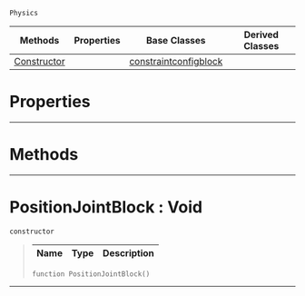  `Physics`

|Methods|Properties|Base Classes|Derived Classes|
|---|---|---|---|
|[ Constructor](positionjointblock.md#positionjointblock-void)| |[constraintconfigblock](constraintconfigblock.md)| |


 #  Properties


---  
 #  Methods


---  
 #  PositionJointBlock : Void

 `constructor`

> 
> |Name|Type|Description|
> |---|---|---|
> ```TS:Nada
> function PositionJointBlock()
> ``` 


---  
 

 